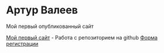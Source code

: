 # Артур Валеев
Мой первый опубликованный сайт

[Мой первый сайт](https://85ar.github.io/lesson_14/ "Сайт") - Работа с репозиторием на github
[Форма регистрации](https://85ar.github.io/reg_form/ "Форма регистрации")
